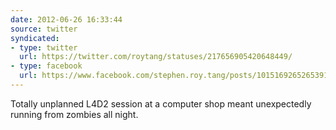 ```yaml
---
date: 2012-06-26 16:33:44
source: twitter
syndicated:
- type: twitter
  url: https://twitter.com/roytang/statuses/217656905420648449/
- type: facebook
  url: https://www.facebook.com/stephen.roy.tang/posts/10151692652653912
---
```


Totally unplanned L4D2 session at a computer shop meant unexpectedly running from zombies all night.